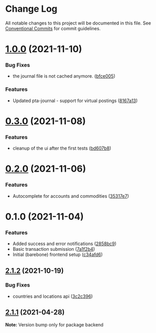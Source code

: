 # Change Log

All notable changes to this project will be documented in this file.
See [Conventional Commits](https://conventionalcommits.org) for commit guidelines.

# [1.0.0](https://github.com/kajyr/diario.blue/compare/v0.3.0...v1.0.0) (2021-11-10)


### Bug Fixes

* the journal file is not cached anymore. ([bfce005](https://github.com/kajyr/diario.blue/commit/bfce005d1e305364871a8e218490304012090149))


### Features

* Updated pta-journal - support for virtual postings ([8167a13](https://github.com/kajyr/diario.blue/commit/8167a131164ba5835b9ce20264e1181123855e89))





# [0.3.0](https://github.com/kajyr/diario.blue/compare/v0.2.0...v0.3.0) (2021-11-08)


### Features

* cleanup of the ui after the first tests ([bd607b8](https://github.com/kajyr/diario.blue/commit/bd607b80eaea1badc3c1e8b57f7fd7a8fc15ebf2))





# [0.2.0](https://github.com/kajyr/diario.blue/compare/v0.1.2...v0.2.0) (2021-11-06)


### Features

* Autocomplete for accounts and commodities ([35317e7](https://github.com/kajyr/diario.blue/commit/35317e750a846d68eb9f30b22f1a591deb639cd1))





# 0.1.0 (2021-11-04)


### Features

* Added success and error notifications ([2858bc9](https://github.com/kajyr/diario.blue/commit/2858bc999fdc65e2a1cfcab8c8babafc191843df))
* Basic transaction submission ([7a1f2b4](https://github.com/kajyr/diario.blue/commit/7a1f2b4efba3ac2dce9edd8e4fce6041b970cf53))
* Initial (barebone) frontend setup ([c34afd6](https://github.com/kajyr/diario.blue/commit/c34afd6d1f04fddb4494f7a59ab8521c9db867b2))





## [2.1.2](https://github.com/kajyr/diario.blue/compare/v2.1.1...v2.1.2) (2021-10-19)


### Bug Fixes

* countries and locations api ([3c2c396](https://github.com/kajyr/diario.blue/commit/3c2c39674e2726ee1980f6fb73ec1da258cecf8d))





## [2.1.1](https://github.com/kajyr/diario.blue/compare/v2.1.0...v2.1.1) (2021-04-28)

**Note:** Version bump only for package backend
